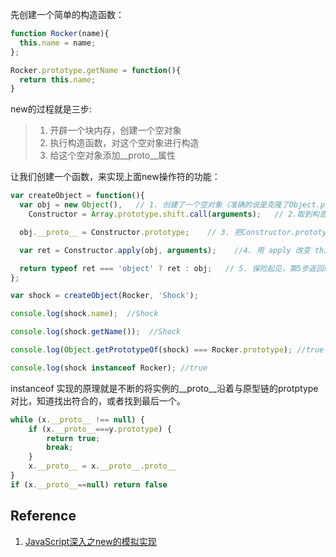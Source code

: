 先创建一个简单的构造函数：

```javascript
function Rocker(name){
  this.name = name;
};

Rocker.prototype.getName = function(){
  return this.name;
}
```

new的过程就是三步:

> 1. 开辟一个块内存，创建一个空对象
> 2. 执行构造函数，对这个空对象进行构造
> 3. 给这个空对象添加\__proto__属性

让我们创建一个函数，来实现上面new操作符的功能：

```Javascript
var createObject = function(){
  var obj = new Object(),   // 1. 创建了一个空对象（准确的说是克隆了Object.prototype对象）
    Constructor = Array.prototype.shift.call(arguments);   // 2.取到构造函数参数，赋值给Constructor变量，也就是说 Rocker 构造函数变成 Constructor 的一个引用了

  obj.__proto__ = Constructor.prototype;    // 3. 把Constructor.prototype（也就是Rocker.prototype）赋值给(1)刚刚创建的 obj 的原型链，或者这么说，把 obj 的原型链指向 Constructor 的原型

  var ret = Constructor.apply(obj, arguments);    //4. 用 apply 改变 this 的指向，用 obj 代替 Constructor 构造函数内部的 this，并把arguments作为参数传入（在第2步时已经用shift把第一个参数去除了）

  return typeof ret === 'object' ? ret : obj;   // 5. 保险起见，第5步返回时判断构造函数是否返回的是对象，如果是对象，则屏蔽构造函数的属性，如果不是则暴露构造函数的属性
};

var shock = createObject(Rocker, 'Shock');

console.log(shock.name);  //Shock

console.log(shock.getName());  //Shock

console.log(Object.getPrototypeOf(shock) === Rocker.prototype); //true

console.log(shock instanceof Rocker); //true
```

instanceof 实现的原理就是不断的将实例的__proto__沿着与原型链的protptype对比，知道找出符合的，或者找到最后一个。

```javascript
while (x.__proto__ !== null) {
    if (x.__proto__===y.prototype) {
        return true;
        break;
    }
    x.__proto__ = x.__proto__.proto__
}
if (x.__proto__==null) return false
```


## Reference

1. [JavaScript深入之new的模拟实现](https://github.com/mqyqingfeng/Blog/issues/13)